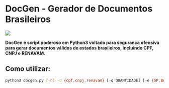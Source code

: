 # DocGen - Gerador de Documentos Brasileiros

![](https://github.com/simalamuel/python-projects/blob/main/Docgen/images/docgen.png?raw=true)

**DocGen é script poderoso em Python3 voltado para segurança ofensiva para gerar documentos válidos de estados brasileiros, incluindo CPF, CNPJ e RENAVAM.**

## Como utilizar:
```bash
python3 docgen.py [-h] -d {cpf,cnpj,renavam} [-q QUANTIDADE] [-e {SP,BA,PR,Mistos}] [-m] [-o OUTPUT]
```
